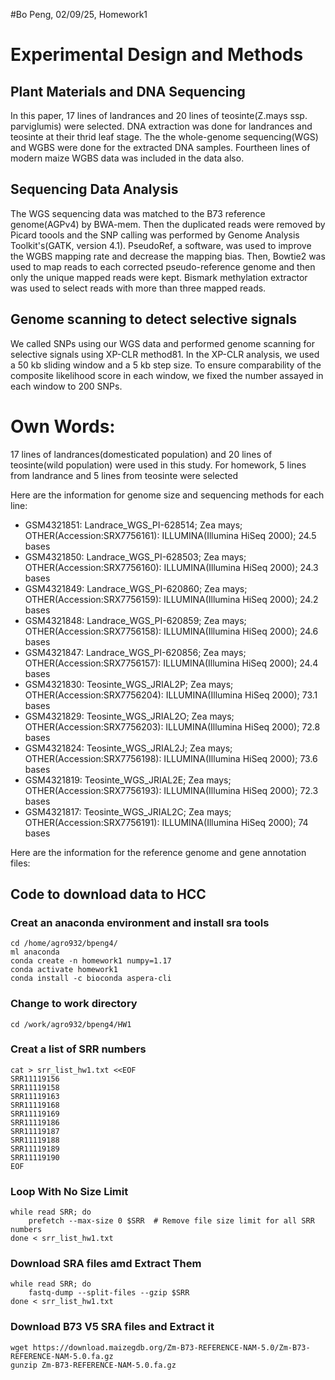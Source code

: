 #Bo Peng, 02/09/25, Homework1

# Experimental Design and Methods

## Plant Materials and DNA Sequencing

In this paper, 17 lines of landrances and 20 lines of teosinte(Z.mays ssp. parviglumis) were selected. 
DNA extraction was done for landrances and teosinte at their thrid leaf stage. The the whole-genome sequencing(WGS) 
and WGBS were done for the extracted DNA samples. Fourtheen lines of modern maize WGBS data was included in the 
data also.

## Sequencing Data Analysis

The WGS sequencing data was matched to the B73 reference genome(AGPv4) by BWA-mem. Then the duplicated reads were removed by Picard toools and the SNP calling was performed by Genome Analysis Toolkit's(GATK, version 4.1). PseudoRef, a software, was used to improve the WGBS mapping rate and decrease the mapping bias. Then, Bowtie2 was used to map reads to each corrected pseudo-reference genome and then only the unique mapped reads were kept. Bismark methylation extractor was used to select reads with more than three mapped reads. 

## Genome scanning to detect selective signals

We called SNPs using our WGS data and performed genome scanning for selective signals using XP-CLR method81. In the XP-CLR analysis, we used a 50 kb sliding window and a 5 kb step size. To
ensure comparability of the composite likelihood score in each window, we fixed
the number assayed in each window to 200 SNPs. 


# Own Words:
17 lines of landrances(domesticated population) and 20 lines of teosinte(wild population) were used in this study.
For homework, 5 lines from landrance and 5 lines from teosinte were selected 

Here are the information for genome size and sequencing methods for each line:

- GSM4321851: Landrace_WGS_PI-628514; Zea mays; OTHER(Accession:SRX7756161):
    ILLUMINA(Illumina HiSeq 2000); 24.5 bases
- GSM4321850: Landrace_WGS_PI-628503; Zea mays; OTHER(Accession:SRX7756160):
    ILLUMINA(Illumina HiSeq 2000); 24.3 bases
- GSM4321849: Landrace_WGS_PI-620860; Zea mays; OTHER(Accession:SRX7756159):
    ILLUMINA(Illumina HiSeq 2000); 24.2 bases
- GSM4321848: Landrace_WGS_PI-620859; Zea mays; OTHER(Accession:SRX7756158):
    ILLUMINA(Illumina HiSeq 2000); 24.6 bases
- GSM4321847: Landrace_WGS_PI-620856; Zea mays; OTHER(Accession:SRX7756157):
    ILLUMINA(Illumina HiSeq 2000); 24.4 bases
- GSM4321830: Teosinte_WGS_JRIAL2P; Zea mays; OTHER(Accession:SRX7756204):
    ILLUMINA(Illumina HiSeq 2000); 73.1 bases
- GSM4321829: Teosinte_WGS_JRIAL2O; Zea mays; OTHER(Accession:SRX7756203):
    ILLUMINA(Illumina HiSeq 2000); 72.8 bases
- GSM4321824: Teosinte_WGS_JRIAL2J; Zea mays; OTHER(Accession:SRX7756198):
    ILLUMINA(Illumina HiSeq 2000); 73.6 bases
- GSM4321819: Teosinte_WGS_JRIAL2E; Zea mays; OTHER(Accession:SRX7756193):
    ILLUMINA(Illumina HiSeq 2000); 72.3 bases
- GSM4321817: Teosinte_WGS_JRIAL2C; Zea mays; OTHER(Accession:SRX7756191):
    ILLUMINA(Illumina HiSeq 2000); 74 bases
    
Here are the information for the reference genome and gene annotation files:

## Code to download data to HCC
### Creat an anaconda environment and install sra tools
```{bash eval=FALSE}
cd /home/agro932/bpeng4/
ml anaconda
conda create -n homework1 numpy=1.17       
conda activate homework1 
conda install -c bioconda aspera-cli
```
### Change to work directory
```{bash eval=FALSE}
cd /work/agro932/bpeng4/HW1
```
### Creat a list of SRR numbers
```{bash eval=FALSE}
cat > srr_list_hw1.txt <<EOF
SRR11119156
SRR11119158
SRR11119163
SRR11119168
SRR11119169
SRR11119186
SRR11119187
SRR11119188
SRR11119189
SRR11119190
EOF
```
### Loop With No Size Limit
```{bash eval=FALSE}
while read SRR; do
    prefetch --max-size 0 $SRR  # Remove file size limit for all SRR numbers
done < srr_list_hw1.txt
```

### Download SRA files amd Extract Them
```{bash eval=FALSE}
while read SRR; do
    fastq-dump --split-files --gzip $SRR
done < srr_list_hw1.txt
```

### Download B73 V5 SRA files and Extract it
```{bash eval=FALSE}
wget https://download.maizegdb.org/Zm-B73-REFERENCE-NAM-5.0/Zm-B73-REFERENCE-NAM-5.0.fa.gz
gunzip Zm-B73-REFERENCE-NAM-5.0.fa.gz
```

















